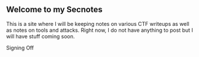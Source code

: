 ## Welcome to my Secnotes

This is a site where I will be keeping notes on various CTF writeups as well as notes on tools and attacks.  Right now, I do not have anything to post but I will have stuff coming soon.

Signing Off
